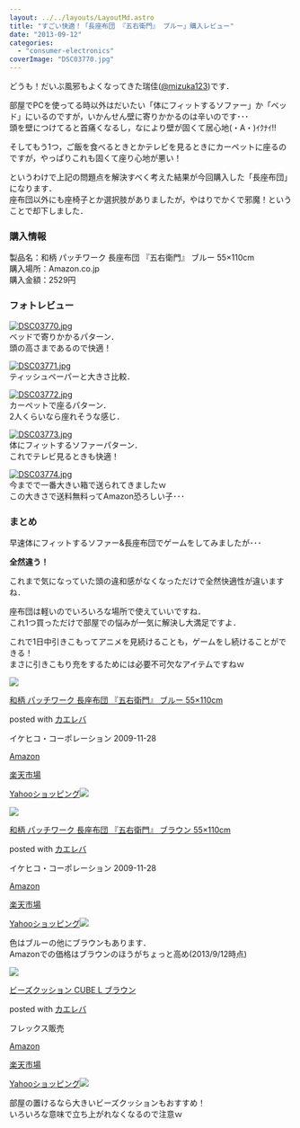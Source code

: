 ```yaml
---
layout: ../../layouts/LayoutMd.astro
title: "すごい快適！「長座布団 『五右衛門』 ブルー」購入レビュー"
date: "2013-09-12"
categories: 
  - "consumer-electronics"
coverImage: "DSC03770.jpg"
---
```


どうも！だいぶ風邪もよくなってきた瑞佳([@mizuka123](https://twitter.com/mizuka123))です．

部屋でPCを使ってる時以外はだいたい「体にフィットするソファー」か「ベッド」にいるのですが，いかんせん壁に寄りかかるのは辛いのです･･･  
頭を壁につけてると首痛くなるし，なにより壁が固くて居心地(・A・)ｲｸﾅｲ!!

そしてもう1つ，ご飯を食べるときとかテレビを見るときにカーペットに座るのですが，やっぱりこれも固くて座り心地が悪い！

というわけで上記の問題点を解決すべく考えた結果が今回購入した「長座布団」になります．  
座布団以外にも座椅子とか選択肢がありましたが，やはりでかくで邪魔！ということで却下しました．

### 購入情報

製品名：和柄 パッチワーク 長座布団 『五右衛門』 ブルー 55×110cm  
購入場所：Amazon.co.jp  
購入金額：2529円

### フォトレビュー

[![DSC03770.jpg](/archive/images/9729124198_cfc3d759f7_b.jpg)](http://www.flickr.com/photos/67522130@N08/9729124198/ "DSC03770.jpg")  
ベッドで寄りかかるパターン．  
頭の高さまであるので快適！

[![DSC03771.jpg](/archive/images/9725894179_e386b8bd27_b.jpg)](http://www.flickr.com/photos/67522130@N08/9725894179/ "DSC03771.jpg")  
ティッシュペーパーと大きさ比較．

[![DSC03772.jpg](/archive/images/9725895015_652d4f830a_b.jpg)](http://www.flickr.com/photos/67522130@N08/9725895015/ "DSC03772.jpg")  
カーペットで座るパターン．  
2人くらいなら座れそうな感じ．

[![DSC03773.jpg](/archive/images/9725895807_6e8f6977cd_b.jpg)](http://www.flickr.com/photos/67522130@N08/9725895807/ "DSC03773.jpg")  
体にフィットするソファーパターン．  
これでテレビ見るときも快適！

[![DSC03774.jpg](/archive/images/9725896473_29f6591926_b.jpg)](http://www.flickr.com/photos/67522130@N08/9725896473/ "DSC03774.jpg")  
今までで一番大きい箱で送られてきましたｗ  
この大きさで送料無料ってAmazon恐ろしい子･･･

### まとめ

早速体にフィットするソファー&長座布団でゲームをしてみましたが･･･

**全然違う！**

これまで気になっていた頭の違和感がなくなっただけで全然快適性が違いますね．

座布団は軽いのでいろいろな場所で使えていいですね．  
これ1つ買っただけで部屋での悩みが一気に解決し大満足ですよ．

これで1日中引きこもってアニメを見続けることも，ゲームをし続けることができる！  
まさに引きこもり充をするためには必要不可欠なアイテムですねｗ

[![](/archive/images/51Ir%2B-gSksL._SL160_.jpg)](https://www.amazon.co.jp/exec/obidos/ASIN/B001515QXY/mizuka123-22/ref=nosim/)

[和柄 パッチワーク 長座布団 『五右衛門』 ブルー 55×110cm](https://www.amazon.co.jp/exec/obidos/ASIN/B001515QXY/mizuka123-22/ref=nosim/)

posted with [カエレバ](http://kaereba.com)

イケヒコ・コーポレーション 2009-11-28

[Amazon](http://www.amazon.co.jp/gp/search?keywords=%83p%83b%83%60%83%8F%81%5B%83N%20%8C%DC%89E%89q%96%E5&__mk_ja_JP=%83J%83%5E%83J%83i&tag=mizuka123-22 "アマゾン")

[楽天市場](http://hb.afl.rakuten.co.jp/hgc/032b53ee.4b34c5ee.0f4a541e.f440145e/?pc=http%3A%2F%2Fsearch.rakuten.co.jp%2Fsearch%2Fmall%2F%25E3%2583%2591%25E3%2583%2583%25E3%2583%2581%25E3%2583%25AF%25E3%2583%25BC%25E3%2582%25AF%2520%25E4%25BA%2594%25E5%258F%25B3%25E8%25A1%259B%25E9%2596%2580%2F-%2Ff.1-p.1-s.1-sf.0-st.A-v.2%3Fx%3D0%26scid%3Daf_ich_link_urltxt%26m%3Dhttp%3A%2F%2Fm.rakuten.co.jp%2F "楽天市場")

[Yahooショッピング![](//ad.jp.ap.valuecommerce.com/servlet/gifbanner?sid=3066752&pid=881990642)](//ck.jp.ap.valuecommerce.com/servlet/referral?sid=3066752&pid=881990642&vc_url=http%3A%2F%2Fshopping.search.yahoo.co.jp%2Fsearch%3FuIv%3Don%26ei%3DUTF-8%26tab_ex%3Dcommerce%26slider%3D0%26va%3D%25E3%2583%2591%25E3%2583%2583%25E3%2583%2581%25E3%2583%25AF%25E3%2583%25BC%25E3%2582%25AF%2520%25E4%25BA%2594%25E5%258F%25B3%25E8%25A1%259B%25E9%2596%2580 "Yahooショッピング")

[![](/archive/images/31pbwFfWcfL._SL160_.jpg)](https://www.amazon.co.jp/exec/obidos/ASIN/B001511YR6/mizuka123-22/ref=nosim/)

[和柄 パッチワーク 長座布団 『五右衛門』 ブラウン 55×110cm](https://www.amazon.co.jp/exec/obidos/ASIN/B001511YR6/mizuka123-22/ref=nosim/)

posted with [カエレバ](http://kaereba.com)

イケヒコ・コーポレーション 2009-11-28

[Amazon](http://www.amazon.co.jp/gp/search?keywords=%83p%83b%83%60%83%8F%81%5B%83N%20%8C%DC%89E%89q%96%E5&__mk_ja_JP=%83J%83%5E%83J%83i&tag=mizuka123-22 "アマゾン")

[楽天市場](http://hb.afl.rakuten.co.jp/hgc/032b53ee.4b34c5ee.0f4a541e.f440145e/?pc=http%3A%2F%2Fsearch.rakuten.co.jp%2Fsearch%2Fmall%2F%25E3%2583%2591%25E3%2583%2583%25E3%2583%2581%25E3%2583%25AF%25E3%2583%25BC%25E3%2582%25AF%2520%25E4%25BA%2594%25E5%258F%25B3%25E8%25A1%259B%25E9%2596%2580%2F-%2Ff.1-p.1-s.1-sf.0-st.A-v.2%3Fx%3D0%26scid%3Daf_ich_link_urltxt%26m%3Dhttp%3A%2F%2Fm.rakuten.co.jp%2F "楽天市場")

[Yahooショッピング![](//ad.jp.ap.valuecommerce.com/servlet/gifbanner?sid=3066752&pid=881990642)](//ck.jp.ap.valuecommerce.com/servlet/referral?sid=3066752&pid=881990642&vc_url=http%3A%2F%2Fshopping.search.yahoo.co.jp%2Fsearch%3FuIv%3Don%26ei%3DUTF-8%26tab_ex%3Dcommerce%26slider%3D0%26va%3D%25E3%2583%2591%25E3%2583%2583%25E3%2583%2581%25E3%2583%25AF%25E3%2583%25BC%25E3%2582%25AF%2520%25E4%25BA%2594%25E5%258F%25B3%25E8%25A1%259B%25E9%2596%2580 "Yahooショッピング")

色はブルーの他にブラウンもあります．  
Amazonでの価格はブラウンのほうがちょっと高め(2013/9/12時点)

[![](/archive/images/412-jbeLHYL._SL160_.jpg)](https://www.amazon.co.jp/exec/obidos/ASIN/B004G8P2Z0/mizuka123-22/ref=nosim/)

[ビーズクッション CUBE L ブラウン](https://www.amazon.co.jp/exec/obidos/ASIN/B004G8P2Z0/mizuka123-22/ref=nosim/)

posted with [カエレバ](http://kaereba.com)

フレックス販売

[Amazon](http://www.amazon.co.jp/gp/search?keywords=CUBE%20L%20%83r%81%5B%83Y%83N%83b%83V%83%87%83%93&__mk_ja_JP=%83J%83%5E%83J%83i&tag=mizuka123-22 "アマゾン")

[楽天市場](http://hb.afl.rakuten.co.jp/hgc/032b53ee.4b34c5ee.0f4a541e.f440145e/?pc=http%3A%2F%2Fsearch.rakuten.co.jp%2Fsearch%2Fmall%2FCUBE%2520L%2520%25E3%2583%2593%25E3%2583%25BC%25E3%2582%25BA%25E3%2582%25AF%25E3%2583%2583%25E3%2582%25B7%25E3%2583%25A7%25E3%2583%25B3%2F-%2Ff.1-p.1-s.1-sf.0-st.A-v.2%3Fx%3D0%26scid%3Daf_ich_link_urltxt%26m%3Dhttp%3A%2F%2Fm.rakuten.co.jp%2F "楽天市場")

[Yahooショッピング![](//ad.jp.ap.valuecommerce.com/servlet/gifbanner?sid=3066752&pid=881990642)](//ck.jp.ap.valuecommerce.com/servlet/referral?sid=3066752&pid=881990642&vc_url=http%3A%2F%2Fshopping.search.yahoo.co.jp%2Fsearch%3FuIv%3Don%26ei%3DUTF-8%26tab_ex%3Dcommerce%26slider%3D0%26va%3DCUBE%2520L%2520%25E3%2583%2593%25E3%2583%25BC%25E3%2582%25BA%25E3%2582%25AF%25E3%2583%2583%25E3%2582%25B7%25E3%2583%25A7%25E3%2583%25B3 "Yahooショッピング")

部屋の置けるなら大きいビーズクッションもおすすめ！  
いろいろな意味で立ち上がれなくなるので注意ｗ
